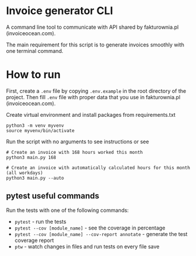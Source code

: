 # Invoice generator CLI
A command line tool to communicate with API shared by fakturownia.pl (invoiceocean.com).

The main requirement for this script is to generate invoices smoothly with one terminal command.

# How to run
First, create a `.env` file by copying `.env.example` in the root directory of the project. Then fill `.env` file with proper data that you use in fakturownia.pl (invoiceocean.com).

Create virtual environment and install packages from requirements.txt
```
python3 -m venv myvenv
source myvenv/bin/activate
```

Run the script with no arguments to see instructions or see 
```
# Create an invoice with 168 hours worked this month
python3 main.py 168 
```

```
# Create an invoice with automatically calculated hours for this month (all workdays)
python3 main.py --auto 
```

## pytest useful commands
Run the tests with one of the following commands:

- `pytest` - run the tests
- `pytest --cov [module_name]` - see the coverage in percentage
- `pytest --cov [module_name] --cov-report annotate` - generate the test coverage report
- `ptw` - watch changes in files and run tests on every file save